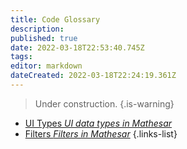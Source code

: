 ```yaml
---
title: Code Glossary
description: 
published: true
date: 2022-03-18T22:53:40.745Z
tags: 
editor: markdown
dateCreated: 2022-03-18T22:24:19.361Z
---
```


> Under construction.
{.is-warning}

- [UI Types *UI data types in Mathesar*](/en/engineering/glossary/ui-types)
- [Filters *Filters in Mathesar*](/en/engineering/glossary/filters)
{.links-list}
